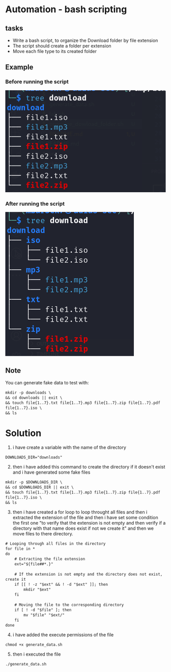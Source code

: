 # Automation - bash scripting  

## tasks
- Write a bash script, to organize the Download folder by file extension 
- The script should create a folder per extension
- Move each file type to its created folder

## Example 
### Before running the script 
![alt](./imgs/before_script_execution.png)


### After running the script
![alt](./imgs/after_script_execution.png)

## Note
You can generate fake data to test with:

```
mkdir -p downloads \
&& cd downloads || exit \
&& touch file{1..7}.txt file{1..7}.mp3 file{1..7}.zip file{1..7}.pdf file{1..7}.iso \
&& ls

```

# Solution
1. i have create a variable with the name of the directory
```
DOWNLOADS_DIR="downloads"
```
2. then i have added this command to create the directory if it doesn't exist and i have generated some fake files 
```
mkdir -p $DOWNLOADS_DIR \
&& cd $DOWNLOADS_DIR || exit \
&& touch file{1..7}.txt file{1..7}.mp3 file{1..7}.zip file{1..7}.pdf file{1..7}.iso \
&& ls
```
3. then i have created a for loop to loop throught all files and then i extracted the extension of the file and then i have set some condition the first one "to verify that the extension is not empty and then verify if a directory with that name does exist if not we create it" and then we move files to there directory.
```
# Looping through all files in the directory
for file in *
do
    # Extracting the file extension
    ext="${file##*.}"

    # If the extension is not empty and the directory does not exist, create it
    if [[ ! -z "$ext" && ! -d "$ext" ]]; then
        mkdir "$ext"
    fi

    # Moving the file to the corresponding directory
    if [ ! -d "$file" ]; then
        mv "$file" "$ext/"
    fi
done
```
4. i have added the execute permissions of the file
```
chmod +x generate_data.sh
```
5. then i executed the file
```
./generate_data.sh
```